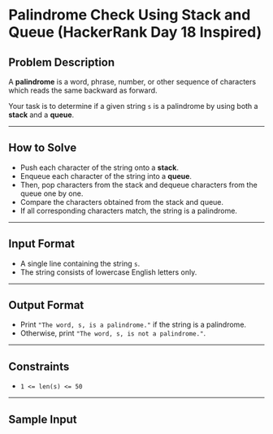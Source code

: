 # Palindrome Check Using Stack and Queue (HackerRank Day 18 Inspired)

## Problem Description

A **palindrome** is a word, phrase, number, or other sequence of characters which reads the same backward as forward.

Your task is to determine if a given string `s` is a palindrome by using both a **stack** and a **queue**.

---

## How to Solve

- Push each character of the string onto a **stack**.
- Enqueue each character of the string into a **queue**.
- Then, pop characters from the stack and dequeue characters from the queue one by one.
- Compare the characters obtained from the stack and queue.
- If all corresponding characters match, the string is a palindrome.

---

## Input Format

- A single line containing the string `s`.
- The string consists of lowercase English letters only.

---

## Output Format

- Print `"The word, s, is a palindrome."` if the string is a palindrome.
- Otherwise, print `"The word, s, is not a palindrome."`.

---

## Constraints

- `1 <= len(s) <= 50`

---

## Sample Input
